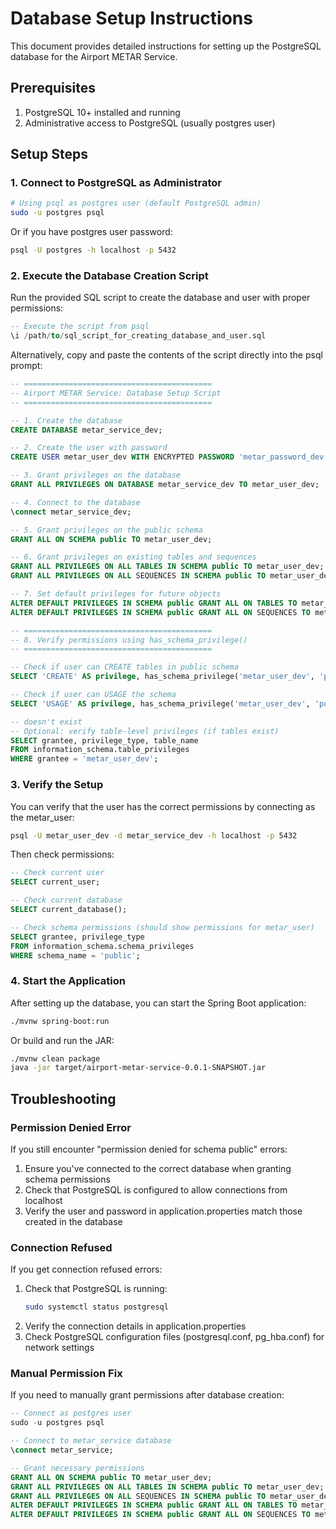 # Database Setup Instructions

This document provides detailed instructions for setting up the PostgreSQL database for the Airport METAR Service.

## Prerequisites

1. PostgreSQL 10+ installed and running
2. Administrative access to PostgreSQL (usually postgres user)

## Setup Steps

### 1. Connect to PostgreSQL as Administrator

```bash
# Using psql as postgres user (default PostgreSQL admin)
sudo -u postgres psql
```

Or if you have postgres user password:
```bash
psql -U postgres -h localhost -p 5432
```

### 2. Execute the Database Creation Script

Run the provided SQL script to create the database and user with proper permissions:

```sql
-- Execute the script from psql
\i /path/to/sql_script_for_creating_database_and_user.sql
```

Alternatively, copy and paste the contents of the script directly into the psql prompt:

```sql
-- ==========================================
-- Airport METAR Service: Database Setup Script
-- ==========================================

-- 1. Create the database
CREATE DATABASE metar_service_dev;

-- 2. Create the user with password
CREATE USER metar_user_dev WITH ENCRYPTED PASSWORD 'metar_password_dev';

-- 3. Grant privileges on the database
GRANT ALL PRIVILEGES ON DATABASE metar_service_dev TO metar_user_dev;

-- 4. Connect to the database
\connect metar_service_dev;

-- 5. Grant privileges on the public schema
GRANT ALL ON SCHEMA public TO metar_user_dev;

-- 6. Grant privileges on existing tables and sequences
GRANT ALL PRIVILEGES ON ALL TABLES IN SCHEMA public TO metar_user_dev;
GRANT ALL PRIVILEGES ON ALL SEQUENCES IN SCHEMA public TO metar_user_dev;

-- 7. Set default privileges for future objects
ALTER DEFAULT PRIVILEGES IN SCHEMA public GRANT ALL ON TABLES TO metar_user_dev;
ALTER DEFAULT PRIVILEGES IN SCHEMA public GRANT ALL ON SEQUENCES TO metar_user_dev;

-- ==========================================
-- 8. Verify permissions using has_schema_privilege()
-- ==========================================

-- Check if user can CREATE tables in public schema
SELECT 'CREATE' AS privilege, has_schema_privilege('metar_user_dev', 'public', 'CREATE') AS allowed;

-- Check if user can USAGE the schema
SELECT 'USAGE' AS privilege, has_schema_privilege('metar_user_dev', 'public', 'USAGE') AS allowed;

-- doesn't exist
-- Optional: verify table-level privileges (if tables exist)
SELECT grantee, privilege_type, table_name
FROM information_schema.table_privileges
WHERE grantee = 'metar_user_dev';

```

### 3. Verify the Setup

You can verify that the user has the correct permissions by connecting as the metar_user:

```bash
psql -U metar_user_dev -d metar_service_dev -h localhost -p 5432
```

Then check permissions:
```sql
-- Check current user
SELECT current_user;

-- Check current database
SELECT current_database();

-- Check schema permissions (should show permissions for metar_user)
SELECT grantee, privilege_type 
FROM information_schema.schema_privileges 
WHERE schema_name = 'public';
```

### 4. Start the Application

After setting up the database, you can start the Spring Boot application:

```bash
./mvnw spring-boot:run
```

Or build and run the JAR:
```bash
./mvnw clean package
java -jar target/airport-metar-service-0.0.1-SNAPSHOT.jar
```

## Troubleshooting

### Permission Denied Error

If you still encounter "permission denied for schema public" errors:

1. Ensure you've connected to the correct database when granting schema permissions
2. Check that PostgreSQL is configured to allow connections from localhost
3. Verify the user and password in application.properties match those created in the database

### Connection Refused

If you get connection refused errors:

1. Check that PostgreSQL is running:
   ```bash
   sudo systemctl status postgresql
   ```
2. Verify the connection details in application.properties
3. Check PostgreSQL configuration files (postgresql.conf, pg_hba.conf) for network settings

### Manual Permission Fix

If you need to manually grant permissions after database creation:

```sql
-- Connect as postgres user
sudo -u postgres psql

-- Connect to metar_service database
\connect metar_service;

-- Grant necessary permissions
GRANT ALL ON SCHEMA public TO metar_user_dev;
GRANT ALL PRIVILEGES ON ALL TABLES IN SCHEMA public TO metar_user_dev;
GRANT ALL PRIVILEGES ON ALL SEQUENCES IN SCHEMA public TO metar_user_dev;
ALTER DEFAULT PRIVILEGES IN SCHEMA public GRANT ALL ON TABLES TO metar_user_dev;
ALTER DEFAULT PRIVILEGES IN SCHEMA public GRANT ALL ON SEQUENCES TO metar_user_dev;